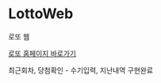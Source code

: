 # LottoWeb

로또 웹<br>

[로또 홈페이지 바로가기](http://112.169.11.3:30080/lotto)<br>

최근회차, 당첨확인 - 수기입력, 지난내역 구현완료<br>
